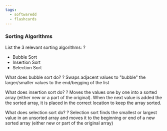 ```yaml
---
tags:
  - softwaredd
  - flashcards
---
```


### Sorting Algorithms

List the 3 relevant sorting algorithms:
?
- Bubble Sort
- Insertion Sort
- Selection Sort


What does bubble sort do?
?
Swaps adjacent values to "bubble" the larger/smaller values to the end/begging of the list


What does insertion sort do?
?
Moves the values one by one into a sorted array (either new or a part of the original). When the next value is added the the sorted array, it is placed in the correct location to keep the array sorted.


What does selection sort do?
?
Selection sort finds the smallest or largest value in an unsorted array and moves it to the beginning or end of a new sorted array (either new or part of the original array)
